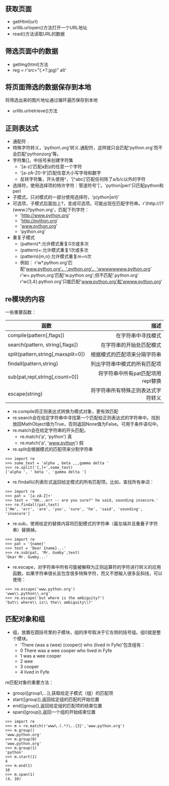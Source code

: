 ## 获取页面

- getHtml(url)
- urllib.urlopen()方法打开一个URL地址
- read()方法读取URL的数据

## 筛选页面中的数据

- getImg(html)方法
- reg = r'src="(.+?\.jpg)" alt'

## 将页面筛选的数据保存到本地

将筛选出来的图片地址通过循环遍历保存到本地
- urllib.urlretrieve()方法

## 正则表达式

- 通配符 .
- 特殊字符转义，‘python\\.org'转义.通配符，这样就只会匹配'python.org'而不会匹配'pythonzorg'等。
- 字符集[]，中括号来创建字符集
    - '[a-z]'匹配a到z的任意一个字符
    - '[a-zA-Z0-9']匹配任意大小写字母和数字
    - 反转字符集，开头使用^，'[^abc]'匹配任何除了a/b/c以外的字符
- 选择符，使用选择项的特许字符：管道符号'|'。'python|perl'只匹配python和perl
- 子模式，只对模式的一部分使用选择符，'p(ython|erl)'
- 可选项，子模式后面加上?，变成可选项。可能出现在匹配字符串。r'(http://)?(www\.)?python\.org'，匹配下列字符：
    - 'http://www.python.org'
    - 'http://python.org'
    - 'www.python.org'
    - 'python.org'
- 重复子模式
    - (pattern)*:允许模式重复0次或多次
    - (pattern)+:允许模式重复1次或多次
    - (pattern){m,n}:允许模式重复m~n次
    - 例如：
r'w*\.python\.org'匹配'www.python.org'、'.python.org'、'wwwwwwww.python.org'
r'w+\.python\,org'匹配'w.python.org';但不匹配'.python.org'
r'w{3,4}\.python\.org'只能匹配'www.python.org'和'wwww.python.org'

## re模块的内容

一些重要函数：

| 函数        | 描述    |
| ---------------------- | --------------------:   |
| compile(pattern[,flags]) | 在字符串中寻找模式 |
| search(pattern, string[,flags]) | 在字符串的开始处匹配模式 |
| split(pattern,string[,maxsplit=0]) | 根据模式的匹配项来分隔字符串 |
| findall(pattern,string) | 列出字符串中模式的所有匹配项 |
| sub(pat,repl,string[,count=0]) | 将字符串中所有pat匹配项用repl替换 |
| escape(string) | 将字符串所有特殊正则表达式字符转义 |

- re.compile将正则表达式转换为模式对象，更有效匹配
- re.search会在给定字符串中寻找第一个匹配给正则表达式的字符串中。找到放回MathObject值为True，否则返回None值为False。可用于条件语句中。
- re.match会在给定字符串的开头匹配。
    - re.match('p', 'python') 真
    - re.match('p', 'www.python') 假
- re.split会根据模式的匹配项来分割字符串
```
>>> import re
>>> some_text = 'alpha , beta ,,,gamma delta '
>>> re.split('[,]+',some_text)
['alpha ', ' beta ', 'gamma delta ']
```
- re.findall以列表形式返回给定模式的所有匹配项。比如，查找所有单词：
```
>>> import re
>>> pat = '[a-zA-Z]+'
>>> text = '"Hm...err -- are you sure?" he said, sounding insecure.'
>>> re.findall(pat,text)
['Hm', 'err', 'are', 'you', 'sure', 'he', 'said', 'sounding', 'insecure']
```
- re.sub，使用给定的替换内容将匹配模式的字符串（最左端并且重叠子字符串）替换掉。
```
>>> import re
>>> pat = '{name}'
>>> text = 'Dear {name}...'
>>> re.sub(pat, 'Mr. Gumby',text)
'Dear Mr. Gumby...'
```
- re.escape，对字符串中所有可能被解释为正则运算符的字符进行转义的应用函数。如果字符串很长且包含很多特殊字符，而又不想输入很多反斜线，可以使用：
```
>>> re.escape('www.python.org')
'www\\.python\\.org'
>>> re.escape('but where is the ambiguity?')
'but\\ where\\ is\\ the\\ ambiguity\\?'
```

## 匹配对象和组
- 组，放置在圆括号里的子模块，组的序号取决于它左侧的括号组。组0就是整个模块。
    - 'There (was a (wee) (cooper)) who (lived in Fyfe)'包含组有：
    - 0 There was a wee cooper who lived in Fyfe
    - 1 was a wee cooper
    - 2 wee
    - 3 cooper
    - 4 lived in Fyfe

re匹配对象的重要方法：

- group([group1,...]),获取给定子模式（组）的匹配项
- start([group]),返回给定组的匹配的开始位置
- end([group]),返回给定组的匹配项的结束位置
- span([group]),返回一个组的开始结束位置

```
>>> import re
>>> m = re.match(r'www\.(.*)\..{3}','www.python.org')
>>> m.group()
'www.python.org'
>>> m.group(0)
'www.python.org'
>>> m.group(1)
'python'
>>> m.start(1)
4
>>> m.end(1)
10
>>> m.span(1)
(4, 10)
```
